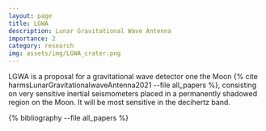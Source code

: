 ```yaml
---
layout: page
title: LGWA
description: Lunar Gravitational Wave Antenna
importance: 2
category: research
img: assets/img/LGWA_crater.png
---
```


LGWA is a proposal for a gravitational wave detector one the Moon {% cite harmsLunarGravitationalwaveAntenna2021 --file all_papers %},
consisting on very sensitive inertial seismometers placed in a permanently shadowed region on the Moon.
It will be most sensitive in the decihertz band.

<div class="publications">

{% bibliography --file all_papers %}

</div>
